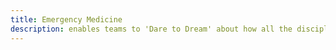 ```yaml
---
title: Emergency Medicine
description: enables teams to 'Dare to Dream' about how all the disciplines can resonate and shape the solution
---
```

